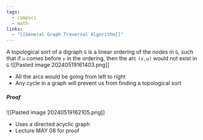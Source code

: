 ```yaml
---
tags:
  - compsci
  - math
links:
  - "[[General Graph Traversal Algorithm]]"
---
```

A topological sort of a digraph `G` is a linear ordering of the nodes in `G`, such that if `u` comes before `v` in the ordering, then the arc `(v,u)` would not exist in `G`
![[Pasted image 20240519161403.png]]
- All the arcs would be going from left to right
- Any cycle in a graph will prevent us from finding a topological sort
##### Proof
![[Pasted image 20240519162105.png]]
- Uses a directed acyclic graph
- Lecture MAY 08 for proof